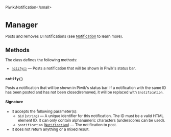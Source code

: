 <small>Piwik\Notification\</small>

Manager
=======

Posts and removes UI notifications (see [Notification](/api-reference/Piwik/Notification) to learn more).

Methods
-------

The class defines the following methods:

- [`notify()`](#notify) &mdash; Posts a notification that will be shown in Piwik's status bar.

<a name="notify" id="notify"></a>
<a name="notify" id="notify"></a>
### `notify()`

Posts a notification that will be shown in Piwik's status bar. If a notification with the same ID
has been posted and has not been closed/removed, it will be replaced with `$notification`.

#### Signature

-  It accepts the following parameter(s):
    - `$id` (`string`) &mdash;
       A unique identifier for this notification. The ID must be a valid HTML element ID. It can only contain alphanumeric characters (underscores can be used).
    - `$notification` ([`Notification`](../../Piwik/Notification.md)) &mdash;
       The notification to post.
- It does not return anything or a mixed result.

